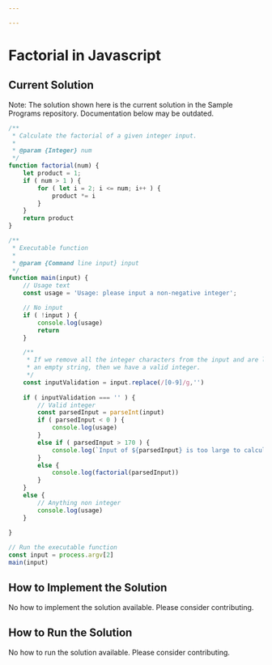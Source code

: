 ```yaml
---

---
```


# Factorial in Javascript

## Current Solution

Note: The solution shown here is the current solution in the Sample Programs repository. Documentation below may be outdated.

```Javascript
/**
 * Calculate the factorial of a given integer input.
 * 
 * @param {Integer} num 
 */
function factorial(num) {
    let product = 1;
    if ( num > 1 ) {
        for ( let i = 2; i <= num; i++ ) {
            product *= i
        }
    }
    return product
}

/**
 * Executable function
 * 
 * @param {Command line input} input 
 */
function main(input) {
    // Usage text
    const usage = 'Usage: please input a non-negative integer';

    // No input
    if ( !input ) {
        console.log(usage)
        return
    }

    /**
     * If we remove all the integer characters from the input and are left with
     * an empty string, then we have a valid integer.
     */
    const inputValidation = input.replace(/[0-9]/g,'')
    
    if ( inputValidation === '' ) {
        // Valid integer
        const parsedInput = parseInt(input)
        if ( parsedInput < 0 ) {
            console.log(usage)
        }
        else if ( parsedInput > 170 ) {
            console.log(`Input of ${parsedInput} is too large to calculate a factorial for. Max input is 170.`)
        }
        else {
            console.log(factorial(parsedInput))
        }
    }
    else {
        // Anything non integer
        console.log(usage)
    }
    
}

// Run the executable function
const input = process.argv[2]
main(input)
```

## How to Implement the Solution

No how to implement the solution available. Please consider contributing.

## How to Run the Solution

No how to run the solution available. Please consider contributing.